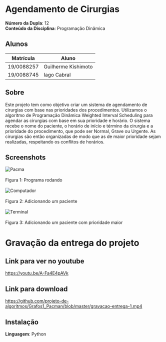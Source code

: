 # Agendamento de Cirurgias

**Número da Dupla**: 12<br>
**Conteúdo da Disciplina**: Programação Dinâmica<br>

## Alunos
|Matrícula | Aluno |
| -- | -- |
| 19/0088257  |  Guilherme Kishimoto |
| 19/0088745  |  Iago Cabral |

## Sobre 
Este projeto tem como objetivo criar um sistema de agendamento de cirurgias com base nas prioridades dos procedimentos. Utilizamos o algoritmo de Programação Dinâmica Weighted Interval Scheduling para agendar as cirurgias com base em sua prioridade e horário. O sistema recebe o nome do paciente, o horário de início e término da cirurgia e a prioridade do procedimento, que pode ser Normal, Grave ou Urgente. As cirurgias são então organizadas de modo que as de maior prioridade sejam realizadas, respeitando os conflitos de horários.

## Screenshots
![Pacma](https://cdn.discordapp.com/attachments/869268773130092544/1128069092373438524/Captura_de_Tela_2023-07-10_as_17.56.56.png)<br><br>
Figura 1: Programa rodando<br><br>
![Computador](https://cdn.discordapp.com/attachments/869268773130092544/1128069092096610375/Captura_de_Tela_2023-07-10_as_17.59.32.png)<br><br>
Figura 2: Adicionando um paciente<br><br>
![Terminal](https://cdn.discordapp.com/attachments/869268773130092544/1128069091840770178/Captura_de_Tela_2023-07-10_as_18.00.03.png)<br><br>
Figura 3: Adicionando um paciente com prioridade maior

# Gravação da entrega do projeto<br>

## Link para ver no youtube
https://youtu.be/A-Fa4E4pAVk

## Link para download
https://github.com/projeto-de-algoritmos/Grafos1_Pacman/blob/master/gravacao-entrega-1.mp4


## Instalação 
**Linguagem**: Python<br>

